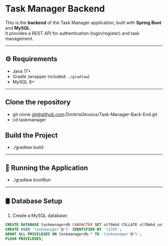 # Task Manager Backend

This is the **backend** of the Task Manager application, built with **Spring Boot** and **MySQL**.  
It provides a REST API for authentication (login/register) and task management.

---

## ⚙️ Requirements

- Java 17+
- Gradle (wrapper included: `./gradlew`)
- MySQL 8+

---

## Clone the repository

- git clone git@github.com:DimitrisGkosios/Task-Manager-Back-End.git
- cd taskmanager

## Build the Project

- ./gradlew build

---
## 🚀 Running the Application

- ./gradlew bootRun

---
## 🛢 Database Setup

1. Create a MySQL database:

```sql
CREATE DATABASE taskmanagerdb CHARACTER SET utf8mb4 COLLATE utf8mb4_unicode_ci;
CREATE USER 'taskmanager'@'%' IDENTIFIED BY '12345';
GRANT ALL PRIVILEGES ON taskmanagerdb.* TO 'taskmanager'@'%';
FLUSH PRIVILEGES;

